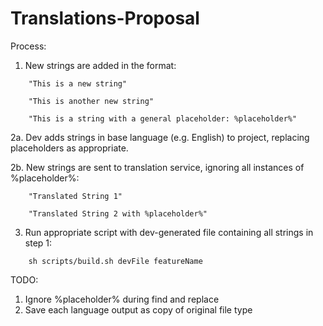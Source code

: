 # Translations-Proposal

Process:
1. New strings are added in the format:
```
    "This is a new string"

    "This is another new string"
    
    "This is a string with a general placeholder: %placeholder%"
```
2a. Dev adds strings in base language (e.g. English) to project, replacing placeholders as appropriate.

2b. New strings are sent to translation service, ignoring all instances of %placeholder%:
```
    "Translated String 1"
    
    "Translated String 2 with %placeholder%"
```    
3. Run appropriate script with dev-generated file containing all strings in step 1:
```
    sh scripts/build.sh devFile featureName
``` 

TODO:
1. Ignore %placeholder% during find and replace
2. Save each language output as copy of original file type
